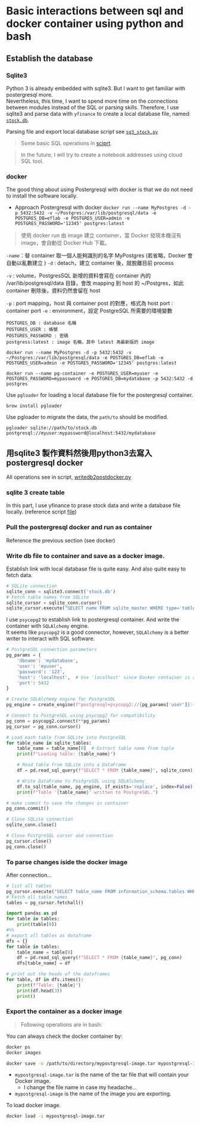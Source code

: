 # Basic interactions between sql and docker container using python and bash

## Establish the database

### Sqlite3
Python 3 is already embedded with sqlite3. But I want to get familiar with postergresql more. <br/>
Nevertheless, this time, I want to spend more time on the connections between modules instead of the SQL or parsing skills. Therefore, I use sqlite3 and parse data with `yfinance` to create a local database file, named: [`stock.db`](./stock.db). <br/>

Parsing file and export local database script see [`sq3_stock.py`](./sq3_stock.py)
> Some basic SQL operations in [sciprt](./SQL_practice.py).

> In the future, I will try to create a notebook addresses using cloud SQL tool.

### docker
The good thing about using Postergresql with docker is that we do not need to install the software locally.

- Approach Postergresql with docker
`docker run --name MyPostgres -d -p 5432:5432 -v ~/Postgres:/var/lib/postgresql/data -e POSTGRES_DB=eflab -e POSTGRES_USER=admin -e POSTGRES_PASSWORD='12345' postgres:latest`

> 使用 docker run 由 image 建立 container，當 Docker 發現本機沒有 image，會自動從 Docker Hub 下載。

`-name`：替 container 取一個人能夠識別的名字 MyPostgres (若省略，Docker 會自動以亂數建立 )
`-d` : detach，建立 container 後，就脫離目前 process

`-v` : volume，PostgresSQL 新增的資料會寫在 container 內的 /var/lib/postgresql/data 目錄，會改 mapping 到 host 的 ~/Postgres，如此 container 刪除後，資料仍然會留在 host

`-p` : port mapping，host 與 container post 的對應，格式為 host port : container port
`-e` : environment，設定 PostgreSQL 所需要的環境變數
```
POSTGRES_DB : database 名稱
POSTGRES_USER : 帳號
POSTGRES_PASSWORD : 密碼
postgress:latest : image 名稱，其中 latest 為最新版的 image
```

```
docker run --name MyPostgres -d -p 5432:5432 -v ~/Postgres:/var/lib/postgresql/data -e POSTGRES_DB=eflab -e POSTGRES_USER=admin -e POSTGRES_PASSWORD='12345' postgres:latest
```

```
docker run --name pg-container -e POSTGRES_USER=myuser -e POSTGRES_PASSWORD=mypassword -e POSTGRES_DB=mydatabase -p 5432:5432 -d postgres
```

Use `pgloader` for loading a local database file for the postergresql container.

`brew install pgloader`

Use pgloader to migrate the data, the `path/to` should be modified.
```
pgloader sqlite://path/to/stock.db postgresql://myuser:mypassword@localhost:5432/mydatabase
```

## 用sqlite3 製作資料然後用python3去寫入 postergresql docker
All operations see in script, [writedb2postdocker.py](./writedb2postdocker.py)
### sqlite 3 create table
In this part, I use yfinance to prase stock data and write a database file locally. (reference script [file](sq3_stock.py))

### Pull the postergresql docker and run as container

Reference the previous section (see docker)

### Write db file to container and save as a docker image.

Establish link with local database file is quite easy.
And also quite easy to fetch data.
```python
# SQLite connection
sqlite_conn = sqlite3.connect('stock.db')
# Fetch table names from SQLite
sqlite_cursor = sqlite_conn.cursor()
sqlite_cursor.execute("SELECT name FROM sqlite_master WHERE type='table';")
```


I use `psycopg2` to establish link to postergresql container.
And write the container with `SQLAlchemy` engine. <br/>
It seems like `psycopg2` is a good connector, however, `SQLAlchemy` is a better writer to interact with SQL software.


```python
# PostgreSQL connection parameters
pg_params = {
    'dbname': 'mydatabase',
    'user': 'myuser',
    'password': '123',
    'host': 'localhost',  # Use 'localhost' since Docker container is accessed from the host
    'port': 5432
}

# Create SQLAlchemy engine for PostgreSQL
pg_engine = create_engine(f"postgresql+psycopg2://{pg_params['user']}:{pg_params['password']}@{pg_params['host']}:{pg_params['port']}/{pg_params['dbname']}")

# Connect to PostgreSQL using psycopg2 for compatibility
pg_conn = psycopg2.connect(**pg_params)
pg_cursor = pg_conn.cursor()

# Load each table from SQLite into PostgreSQL
for table_name in sqlite_tables:
    table_name = table_name[0]  # Extract table name from tuple
    print(f"Loading table: {table_name}")

    # Read table from SQLite into a DataFrame
    df = pd.read_sql_query(f"SELECT * FROM {table_name}", sqlite_conn)

    # Write DataFrame to PostgreSQL using SQLAlchemy
    df.to_sql(table_name, pg_engine, if_exists='replace', index=False)
    print(f"Table '{table_name}' written to PostgreSQL.")

# make commit to save the changes in container
pg_conn.commit()

# Close SQLite connection
sqlite_conn.close()

# Close PostgreSQL cursor and connection
pg_cursor.close()
pg_conn.close()
```

### To parse changes iside the docker image

After connection...

```python
# list all tables
pg_cursor.execute("SELECT table_name FROM information_schema.tables WHERE table_schema = 'public';")
# Fetch all table names
tables = pg_cursor.fetchall()

import pandas as pd
for table in tables:
    print(table[0])
#%%
# export all tables as dataframe
dfs = {}
for table in tables:
    table_name = table[0]
    df = pd.read_sql_query(f"SELECT * FROM {table_name}", pg_conn)
    dfs[table_name] = df

# print out the heads of the dataframes
for table, df in dfs.items():
    print(f"Table: {table}")
    print(df.head(3))
    print()
```

### Export the container as a docker image
> Following operations are in bash:


You can always check the docker container by:

```bash
docker ps
docker images
```

```bash
docker save -o /path/to/directory/mypostgresql-image.tar mypostgresql-image
```
- `mypostgresql-image.tar` is the name of the tar file that will contain your Docker image.
  - I change the file name in case my headache...
- `mypostgresql-image` is the name of the image you are exporting.

To load docker image.

```bash
docker load -i mypostgresql-image.tar
```